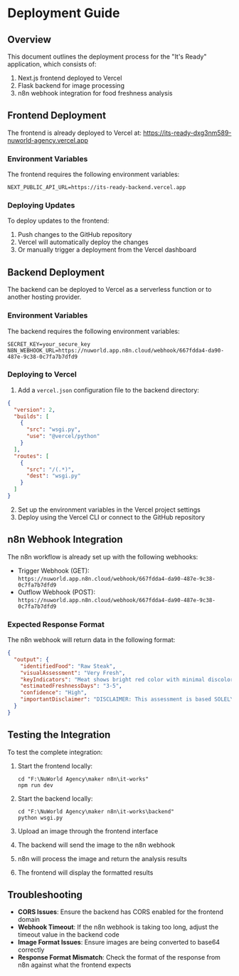 # Deployment Guide

## Overview

This document outlines the deployment process for the "It's Ready" application, which consists of:

1. Next.js frontend deployed to Vercel
2. Flask backend for image processing
3. n8n webhook integration for food freshness analysis

## Frontend Deployment

The frontend is already deployed to Vercel at:
https://its-ready-dxg3nm589-nuworld-agency.vercel.app

### Environment Variables

The frontend requires the following environment variables:

```
NEXT_PUBLIC_API_URL=https://its-ready-backend.vercel.app
```

### Deploying Updates

To deploy updates to the frontend:

1. Push changes to the GitHub repository
2. Vercel will automatically deploy the changes
3. Or manually trigger a deployment from the Vercel dashboard

## Backend Deployment

The backend can be deployed to Vercel as a serverless function or to another hosting provider.

### Environment Variables

The backend requires the following environment variables:

```
SECRET_KEY=your_secure_key
N8N_WEBHOOK_URL=https://nuworld.app.n8n.cloud/webhook/667fdda4-da90-487e-9c38-0c7fa7b7dfd9
```

### Deploying to Vercel

1. Add a `vercel.json` configuration file to the backend directory:

```json
{
  "version": 2,
  "builds": [
    {
      "src": "wsgi.py",
      "use": "@vercel/python"
    }
  ],
  "routes": [
    {
      "src": "/(.*)",
      "dest": "wsgi.py"
    }
  ]
}
```

2. Set up the environment variables in the Vercel project settings
3. Deploy using the Vercel CLI or connect to the GitHub repository

## n8n Webhook Integration

The n8n workflow is already set up with the following webhooks:

- Trigger Webhook (GET): `https://nuworld.app.n8n.cloud/webhook/667fdda4-da90-487e-9c38-0c7fa7b7dfd9`
- Outflow Webhook (POST): `https://nuworld.app.n8n.cloud/webhook/667fdda4-da90-487e-9c38-0c7fa7b7dfd9`

### Expected Response Format

The n8n webhook will return data in the following format:

```json
{
  "output": {
    "identifiedFood": "Raw Steak",
    "visualAssessment": "Very Fresh",
    "keyIndicators": "Meat shows bright red color with minimal discoloration.",
    "estimatedFreshnessDays": "3-5",
    "confidence": "High",
    "importantDisclaimer": "DISCLAIMER: This assessment is based SOLELY on visual appearance..."
  }
}
```

## Testing the Integration

To test the complete integration:

1. Start the frontend locally:
   ```
   cd "F:\NuWorld Agency\maker n8n\it-works"
   npm run dev
   ```

2. Start the backend locally:
   ```
   cd "F:\NuWorld Agency\maker n8n\it-works\backend"
   python wsgi.py
   ```

3. Upload an image through the frontend interface
4. The backend will send the image to the n8n webhook
5. n8n will process the image and return the analysis results
6. The frontend will display the formatted results

## Troubleshooting

- **CORS Issues**: Ensure the backend has CORS enabled for the frontend domain
- **Webhook Timeout**: If the n8n webhook is taking too long, adjust the timeout value in the backend code
- **Image Format Issues**: Ensure images are being converted to base64 correctly
- **Response Format Mismatch**: Check the format of the response from n8n against what the frontend expects
